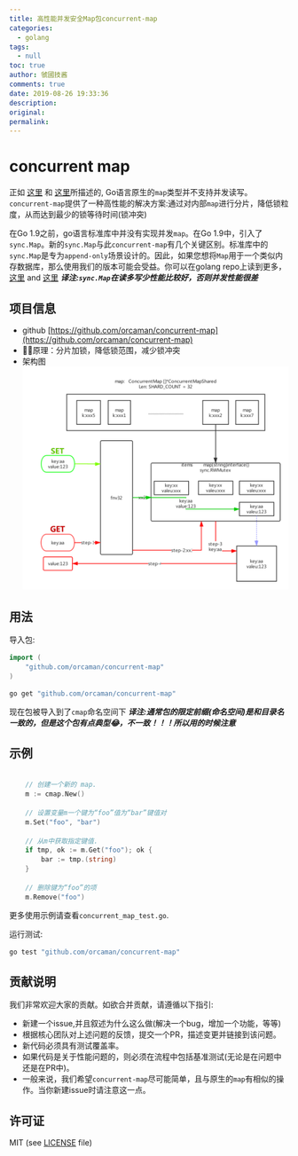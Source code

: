 ```yaml
---
title: 高性能并发安全Map包concurrent-map
categories:
  - golang
tags:
  - null
toc: true
author: 虢國技酱
comments: true
date: 2019-08-26 19:33:36
description:
original:
permalink:
---
```




# concurrent map 

正如 [这里](http://golang.org/doc/faq#atomic_maps) 和 [这里](http://blog.golang.org/go-maps-in-action)所描述的, Go语言原生的`map`类型并不支持并发读写。`concurrent-map`提供了一种高性能的解决方案:通过对内部`map`进行分片，降低锁粒度，从而达到最少的锁等待时间(锁冲突)

在Go 1.9之前，go语言标准库中并没有实现并发`map`。在Go 1.9中，引入了`sync.Map`。新的`sync.Map`与此`concurrent-map`有几个关键区别。标准库中的`sync.Map`是专为`append-only`场景设计的。因此，如果您想将`Map`用于一个类似内存数据库，那么使用我们的版本可能会受益。你可以在golang repo上读到更多，[这里](https://github.com/golang/go/issues/21035) and [这里](https://stackoverflow.com/questions/11063473/map-with-concurrent-access)
***译注:`sync.Map`在读多写少性能比较好，否则并发性能很差***

<!-- more -->

## 项目信息
- github [https://github.com/orcaman/concurrent-map](https://github.com/orcaman/concurrent-map)
- 原理：分片加锁，降低锁范围，减少锁冲突
- 架构图
  ![](/images/golang/0009.png)



## 用法

导入包:

```go
import (
	"github.com/orcaman/concurrent-map"
)

```

```bash
go get "github.com/orcaman/concurrent-map"
```

现在包被导入到了`cmap`命名空间下
***译注:通常包的限定前缀(命名空间)是和目录名一致的，但是这个包有点典型😂，不一致！！！所以用的时候注意***

## 示例

```go

	// 创建一个新的 map.
	m := cmap.New()

	// 设置变量m一个键为“foo”值为“bar”键值对
	m.Set("foo", "bar")

	// 从m中获取指定键值.
	if tmp, ok := m.Get("foo"); ok {
		bar := tmp.(string)
	}

	// 删除键为“foo”的项
	m.Remove("foo")

```

更多使用示例请查看`concurrent_map_test.go`.

运行测试:

```bash
go test "github.com/orcaman/concurrent-map"
```

## 贡献说明

我们非常欢迎大家的贡献。如欲合并贡献，请遵循以下指引:
- 新建一个issue,并且叙述为什么这么做(解决一个bug，增加一个功能，等等)
- 根据核心团队对上述问题的反馈，提交一个PR，描述变更并链接到该问题。
- 新代码必须具有测试覆盖率。
- 如果代码是关于性能问题的，则必须在流程中包括基准测试(无论是在问题中还是在PR中)。
- 一般来说，我们希望`concurrent-map`尽可能简单，且与原生的`map`有相似的操作。当你新建issue时请注意这一点。

## 许可证
MIT (see [LICENSE](https://github.com/orcaman/concurrent-map/blob/master/LICENSE) file)
